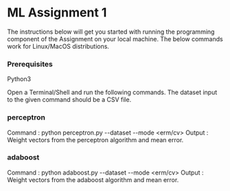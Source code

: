 # ML Assignment 1 
The instructions below will get you started with running the programming component of the Assignment on your local machine.
The below commands work for Linux/MacOS distributions.
### Prerequisites 
Python3

Open a Terminal/Shell and run the following commands.
The dataset input to the given command should be a CSV file.

### perceptron
  Command : python perceptron.py --dataset <path to the dataset> --mode <erm/cv>
  Output : Weight vectors from the perceptron algorithm and mean error.

### adaboost
  Command : python adaboost.py --dataset <path to the dataset> --mode <erm/cv>
  Output : Weight vectors from the adaboost algorithm and mean error.
  
